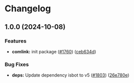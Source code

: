 # Changelog

## 1.0.0 (2024-10-08)


### Features

* **comlink:** init package ([#1760](https://github.com/sanity-io/visual-editing/issues/1760)) ([ceb634d](https://github.com/sanity-io/visual-editing/commit/ceb634d93ec786f2f128f6671f23678187e52010))


### Bug Fixes

* **deps:** Update dependency isbot to v5 ([#1803](https://github.com/sanity-io/visual-editing/issues/1803)) ([26e780e](https://github.com/sanity-io/visual-editing/commit/26e780e9918d4c077722179ef61dea9e1fd388c4))
